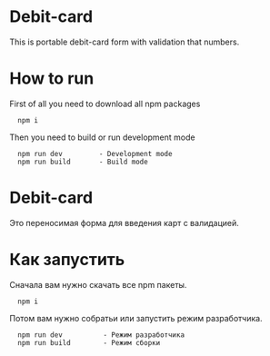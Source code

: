 # Debit-card
  
  This is portable debit-card form with validation that numbers.
# How to run
  First of all you need to download all npm packages
  ```
    npm i
  ```
  Then you need to build or run development mode
  ```
    npm run dev         - Development mode
    npm run build       - Build mode
  ```

# Debit-card
  Это переносимая форма для введения карт с валидацией.
# Как запустить
  Сначала вам нужно скачать все npm пакеты.
  ```
    npm i
  ```
  Потом вам нужно собратьи или запустить режим разработчика.
  ```
    npm run dev          - Режим разработчика
    npm run build        - Режим сборки
  ```
